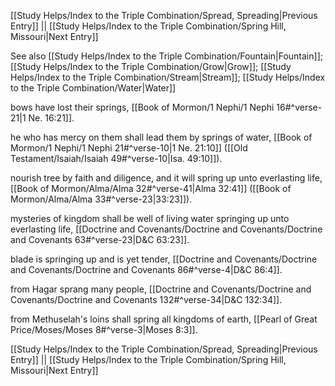 [[Study Helps/Index to the Triple Combination/Spread, Spreading|Previous Entry]]  ||  [[Study Helps/Index to the Triple Combination/Spring Hill, Missouri|Next Entry]]

 See also [[Study Helps/Index to the Triple Combination/Fountain|Fountain]]; [[Study Helps/Index to the Triple Combination/Grow|Grow]]; [[Study Helps/Index to the Triple Combination/Stream|Stream]]; [[Study Helps/Index to the Triple Combination/Water|Water]]

 bows have lost their springs, [[Book of Mormon/1 Nephi/1 Nephi 16#^verse-21|1 Ne. 16:21]].

 he who has mercy on them shall lead them by springs of water, [[Book of Mormon/1 Nephi/1 Nephi 21#^verse-10|1 Ne. 21:10]] ([[Old Testament/Isaiah/Isaiah 49#^verse-10|Isa. 49:10]]).

 nourish tree by faith and diligence, and it will spring up unto everlasting life, [[Book of Mormon/Alma/Alma 32#^verse-41|Alma 32:41]] ([[Book of Mormon/Alma/Alma 33#^verse-23|33:23]]).

 mysteries of kingdom shall be well of living water springing up unto everlasting life, [[Doctrine and Covenants/Doctrine and Covenants/Doctrine and Covenants 63#^verse-23|D&C 63:23]].

 blade is springing up and is yet tender, [[Doctrine and Covenants/Doctrine and Covenants/Doctrine and Covenants 86#^verse-4|D&C 86:4]].

 from Hagar sprang many people, [[Doctrine and Covenants/Doctrine and Covenants/Doctrine and Covenants 132#^verse-34|D&C 132:34]].

 from Methuselah's loins shall spring all kingdoms of earth, [[Pearl of Great Price/Moses/Moses 8#^verse-3|Moses 8:3]].

[[Study Helps/Index to the Triple Combination/Spread, Spreading|Previous Entry]]  ||  [[Study Helps/Index to the Triple Combination/Spring Hill, Missouri|Next Entry]]